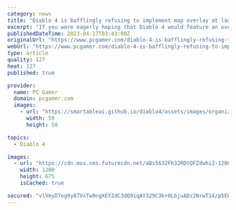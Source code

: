 ```yaml
---
category: news
title: "Diablo 4 is bafflingly refusing to implement map overlay at launch"
excerpt: "If you were eagerly hoping that Diablo 4 would feature an overlay map when it releases in June, it's bad news. It's been confirmed that there are no current plans to add what has traditionally been a ..."
publishedDateTime: 2023-04-17T03:43:00Z
originalUrl: "https://www.pcgamer.com/diablo-4-is-bafflingly-refusing-to-implement-map-overlay-at-launch/"
webUrl: "https://www.pcgamer.com/diablo-4-is-bafflingly-refusing-to-implement-map-overlay-at-launch/"
type: article
quality: 127
heat: 127
published: true

provider:
  name: PC Gamer
  domain: pcgamer.com
  images:
    - url: "https://smartableai.github.io/diablo4/assets/images/organizations/pcgamer.com-50x50.jpg"
      width: 50
      height: 50

topics:
  - Diablo 4

images:
  - url: "https://cdn.mos.cms.futurecdn.net/aBs5632Fh32RDtQFZdwhiZ-1200-80.jpg"
    width: 1200
    height: 675
    isCached: true

secured: "vlVmyD7eg9y87VxTw9ngXEYZdC3dQ9iqAY329C3k+0LbjuADz2NrwT14/p5EB5BCUx9eoBuRiKRnYLROA9CpFfX6ujA2pz6a6g0FQw+GwGwWUyhHQIMdq5x9yhVj4+19KVdV3GOro4WNF5RlJIVZchgAXSjX2A1DDPd5TwHprbi4je1HMMGGKzyBdVd9jFkzOGokh7QRRTKR5ekMleU5U4SBk1vnfpOInBewWDlzZemi+LaPmfl8EionMS1Ns2KURnQy3poP13vt8sI1KNxjGEiFiCKpbuaD83hE1SVCv4Dl4hzgCZJhH7Mu8IZG94kv14baaZt6A2BTmkIlNLOzrvaLFr3HKf8Dm2tGMPT4cmg=;FtALjmef1Ie9UPKjR8sxWg=="
---
```


